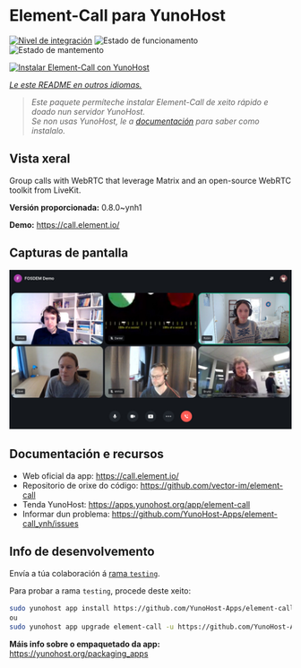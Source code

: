<!--
NOTA: Este README foi creado automáticamente por <https://github.com/YunoHost/apps/tree/master/tools/readme_generator>
NON debe editarse manualmente.
-->

# Element-Call para YunoHost

[![Nivel de integración](https://apps.yunohost.org/badge/integration/element-call)](https://ci-apps.yunohost.org/ci/apps/element-call/)
![Estado de funcionamento](https://apps.yunohost.org/badge/state/element-call)
![Estado de mantemento](https://apps.yunohost.org/badge/maintained/element-call)

[![Instalar Element-Call con YunoHost](https://install-app.yunohost.org/install-with-yunohost.svg)](https://install-app.yunohost.org/?app=element-call)

*[Le este README en outros idiomas.](./ALL_README.md)*

> *Este paquete permíteche instalar Element-Call de xeito rápido e doado nun servidor YunoHost.*  
> *Se non usas YunoHost, le a [documentación](https://yunohost.org/install) para saber como instalalo.*

## Vista xeral

Group calls with WebRTC that leverage Matrix and an open-source WebRTC toolkit from LiveKit.


**Versión proporcionada:** 0.8.0~ynh1

**Demo:** <https://call.element.io/>

## Capturas de pantalla

![Captura de pantalla de Element-Call](./doc/screenshots/screenshot.jpg)

## Documentación e recursos

- Web oficial da app: <https://call.element.io/>
- Repositorio de orixe do código: <https://github.com/vector-im/element-call>
- Tenda YunoHost: <https://apps.yunohost.org/app/element-call>
- Informar dun problema: <https://github.com/YunoHost-Apps/element-call_ynh/issues>

## Info de desenvolvemento

Envía a túa colaboración á [rama `testing`](https://github.com/YunoHost-Apps/element-call_ynh/tree/testing).

Para probar a rama `testing`, procede deste xeito:

```bash
sudo yunohost app install https://github.com/YunoHost-Apps/element-call_ynh/tree/testing --debug
ou
sudo yunohost app upgrade element-call -u https://github.com/YunoHost-Apps/element-call_ynh/tree/testing --debug
```

**Máis info sobre o empaquetado da app:** <https://yunohost.org/packaging_apps>
